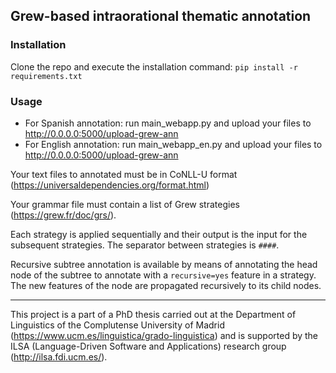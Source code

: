 ## Grew-based intraorational thematic annotation


### Installation

Clone the repo and execute the installation command:
`pip install -r requirements.txt`


### Usage

- For Spanish annotation: run main_webapp.py and upload your files to http://0.0.0.0:5000/upload-grew-ann
- For English annotation: run main_webapp_en.py and upload your files to http://0.0.0.0:5000/upload-grew-ann 

Your text files to annotated must be in CoNLL-U format (https://universaldependencies.org/format.html)

Your grammar file must contain a list of Grew strategies (https://grew.fr/doc/grs/). 

Each strategy is applied sequentially and their output is the input for the subsequent strategies. 
The separator between strategies is `####`.

Recursive subtree annotation is available by means of annotating the head node of the subtree to annotate with a `recursive=yes` feature in a strategy. The new features of the node are propagated recursively to its child nodes.
 
____
 
This project is a part of a PhD thesis carried out at the Department of Linguistics of the Complutense University of Madrid (https://www.ucm.es/linguistica/grado-linguistica) and is supported by the ILSA (Language-Driven Software and Applications) research group (http://ilsa.fdi.ucm.es/).